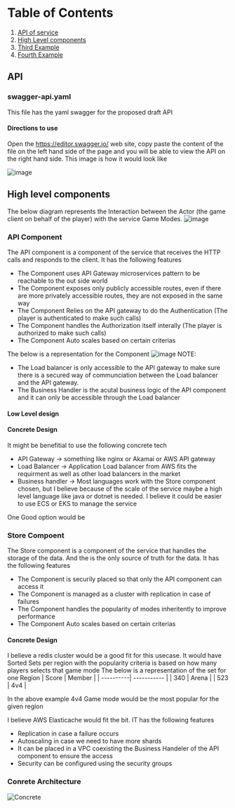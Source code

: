 # Table of Contents
1. [API of service](#API)
2. [High Level components](#Highlevelcomponents)
3. [Third Example](#third-example)
4. [Fourth Example](#fourth-examplehttpwwwfourthexamplecom)


## API
### swagger-api.yaml
This file has the yaml swagger for the proposed draft API
#### Directions to use
Open the https://editor.swagger.io/ web site, copy paste the content of the file on the left hand side of the page and you will be able to view the API on the right hand side. This image is how it would look like

![image](https://user-images.githubusercontent.com/10727531/224495010-722282b5-17a3-4700-853c-85904be0e788.png)

## High level components
The below diagram represents the Interaction between the Actor (the game client on behalf of the player) with the service Game Modes.
![image](https://user-images.githubusercontent.com/10727531/224495359-ec915a33-0d12-417a-a5f0-25ec80b5941c.png)

### API Component
The API component is a component of the service that receives the HTTP calls and responds to the client. It has the following features
- The Component uses API Gateway microservices pattern to be reachable to the out side world
- The Component exposes only publicly accessible routes, even if there are more privately accessible routes, they are not exposed in the same way
- The Component Relies on the API gateway to do the Authentication  (The player is authenticated to make such calls)
- The Component handles the Authorization itself interally (The player is authorized to make such calls)
- The Component Auto scales based on certain criterias

The below is a representation for the Component
![image](https://user-images.githubusercontent.com/10727531/224495773-5906b5ec-4e3a-48d8-95fd-cade67a296f8.png)
NOTE:
- The Load balancer is only accessible to the API gateway to make sure there is a secured way of communciation between the Load balancer and the API gateway.
- The Business Handler is the acutal business logic of the API component and it can only be accessible through the Load balancer

#### Low Level design

#### Concrete Design
It might be benefitial to use the following concrete tech
- API Gateway -> something like nginx or Akamai or AWS API gateway
- Load Balancer -> Application Load balancer from AWS fits the requirment as well as other load balancers in the market
- Business handler -> Most languages work with the Store component chosen, but I believe because of the scale of the service maybe a high level language like java or dotnet is needed. I believe it could be easier to use ECS or EKS to manage the service

One Good option would be 

### Store Compoent
The Store component is a component of the service that handles the storage of the data. And the is the only source of truth for the data. It has the following features
- The Component is securily placed so that only the API component can access it
- The Component is managed as a cluster with replication in case of failures
- The Component handles the popularity of modes inheritently to improve performance
- The Component Auto scales based on certain criterias

#### Concrete Design
I believe a redis cluster would be a good fit for this usecase. 
It would have Sorted Sets per region with the popularity criteria is based on how many players selects that game mode
The below is a representation of the set for one Region
| Score     | Member      |
| ----------| ----------- |
| 340       | Arena       |
| 523       | 4v4         |

In the above example 4v4 Game mode would be the most popular for the given region

I believe AWS Elasticache would fit the bit. IT has the following features
- Replication in case a failure occurs
- Autoscaling in case we need to have more shards
- It can be placed in a VPC coexisting the Business Handeler of the API component to ensure the access
- Security can be configured using the security groups


### Conrete Architecture
![Concrete](https://user-images.githubusercontent.com/10727531/224496636-8d5b8b9c-3565-42a3-bfdb-b7eb58109d9d.jpg)
